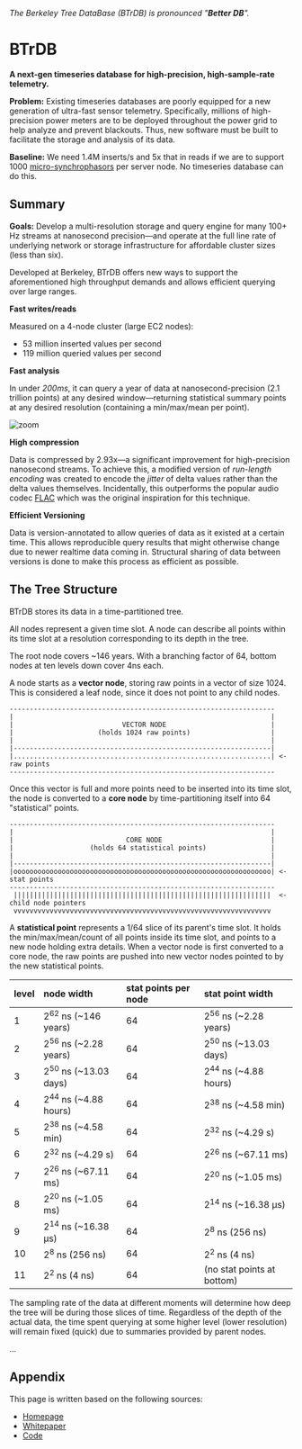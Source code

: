 _The Berkeley Tree DataBase (BTrDB) is pronounced "**Better DB**"._

# BTrDB

__A next-gen timeseries database for high-precision, high-sample-rate telemetry.__

__Problem:__ Existing timeseries databases are poorly equipped for a new
generation of ultra-fast sensor telemetry. Specifically, millions of
high-precision power meters are to be deployed throughout the power grid to help
analyze and prevent blackouts. Thus, new software must be built to facilitate
the storage and analysis of its data.

__Baseline:__ We need 1.4M inserts/s and 5x that in reads if we are to support
1000 [micro-synchrophasors] per server node.  No timeseries database can do
this.

[micro-synchrophasors]:https://arxiv.org/abs/1605.02813

## Summary

__Goals:__ Develop a multi-resolution storage and query engine for many 100+ Hz
streams at nanosecond precision—and operate at the full line rate of
underlying network or storage infrastructure for affordable cluster sizes (less
than six).

Developed at Berkeley, BTrDB offers new ways to support the aforementioned high
throughput demands and allows efficient querying over large ranges.

**Fast writes/reads**

Measured on a 4-node cluster (large EC2 nodes):

- 53 million inserted values per second
- 119 million queried values per second

**Fast analysis**

In under _200ms_, it can query a year of data at nanosecond-precision (2.1
trillion points) at any desired window—returning statistical summary points at any
desired resolution (containing a min/max/mean per point).

![zoom](https://user-images.githubusercontent.com/116838/34006003-6e753618-e0c2-11e7-91bc-65a1cda3cbe7.gif)

**High compression**

Data is compressed by 2.93x—a significant improvement for high-precision
nanosecond streams. To achieve this, a modified version of _run-length encoding_
was created to encode the _jitter_ of delta values rather than the delta values
themselves.  Incidentally, this  outperforms the popular audio codec [FLAC]
which was the original inspiration for this technique.

[FLAC]:https://xiph.org/flac/

**Efficient Versioning**

Data is version-annotated to allow queries of data as it existed at a certain
time.  This allows reproducible query results that might otherwise change due
to newer realtime data coming in.  Structural sharing of data between versions
is done to make this process as efficient as possible.

## The Tree Structure

BTrDB stores its data in a time-partitioned tree.

All nodes represent a given time slot. A node can describe all points within
its time slot at a resolution corresponding to its depth in the tree.

The root node covers ~146 years. With a branching factor of 64, bottom nodes at
ten levels down cover 4ns each.

A node starts as a __vector node__, storing raw points in a vector of size 1024.
This is considered a leaf node, since it does not point to any child nodes.

```
------------------------------------------------------------------
|                                                                |
|                           VECTOR NODE                          |
|                     (holds 1024 raw points)                    |
|                                                                |
|----------------------------------------------------------------|
|................................................................| <- raw points
------------------------------------------------------------------
```

Once this vector is full and more points need to be inserted into its time slot,
the node is converted to a __core node__ by time-partitioning itself into 64
"statistical" points.

```
------------------------------------------------------------------
|                                                                |
|                            CORE NODE                           |
|                   (holds 64 statistical points)                |
|                                                                |
|----------------------------------------------------------------|
|oooooooooooooooooooooooooooooooooooooooooooooooooooooooooooooooo| <- stat points
------------------------------------------------------------------
 ||||||||||||||||||||||||||||||||||||||||||||||||||||||||||||||||  <- child node pointers
 vvvvvvvvvvvvvvvvvvvvvvvvvvvvvvvvvvvvvvvvvvvvvvvvvvvvvvvvvvvvvvvv
```

A __statistical point__ represents a 1/64 slice of its parent's time slot. It
holds the min/max/mean/count of all points inside its time slot, and points to a
new node holding extra details.  When a vector node is first converted to a core
node, the raw points are pushed into new vector nodes pointed to by the new
statistical points.

| level | node width                       | stat points per node | stat point width                 |
|:------|:---------------------------------|:---------------------|:---------------------------------|
| 1     | 2<sup>62</sup> ns  (~146 years)  | 64                   | 2<sup>56</sup> ns  (~2.28 years) |
| 2     | 2<sup>56</sup> ns  (~2.28 years) | 64                   | 2<sup>50</sup> ns  (~13.03 days) |
| 3     | 2<sup>50</sup> ns  (~13.03 days) | 64                   | 2<sup>44</sup> ns  (~4.88 hours) |
| 4     | 2<sup>44</sup> ns  (~4.88 hours) | 64                   | 2<sup>38</sup> ns  (~4.58 min)   |
| 5     | 2<sup>38</sup> ns  (~4.58 min)   | 64                   | 2<sup>32</sup> ns  (~4.29 s)     |
| 6     | 2<sup>32</sup> ns  (~4.29 s)     | 64                   | 2<sup>26</sup> ns  (~67.11 ms)   |
| 7     | 2<sup>26</sup> ns  (~67.11 ms)   | 64                   | 2<sup>20</sup> ns  (~1.05 ms)    |
| 8     | 2<sup>20</sup> ns  (~1.05 ms)    | 64                   | 2<sup>14</sup> ns  (~16.38 µs)   |
| 9     | 2<sup>14</sup> ns  (~16.38 µs)   | 64                   | 2<sup>8</sup> ns   (256 ns)      |
| 10    | 2<sup>8</sup> ns   (256 ns)      | 64                   | 2<sup>2</sup> ns   (4 ns)        |
| 11    | 2<sup>2</sup> ns   (4 ns)        | 64                   | (no stat points at bottom)       |

The sampling rate of the data at different moments will determine how deep the
tree will be during those slices of time. Regardless of the depth of the actual
data, the time spent querying at some higher level (lower resolution) will
remain fixed (quick) due to summaries provided by parent nodes.

...

## Appendix

This page is written based on the following sources:

- [Homepage](http://btrdb.io/)
- [Whitepaper](https://www.usenix.org/system/files/conference/fast16/fast16-papers-andersen.pdf)
- [Code](https://github.com/BTrDB/btrdb-server)
